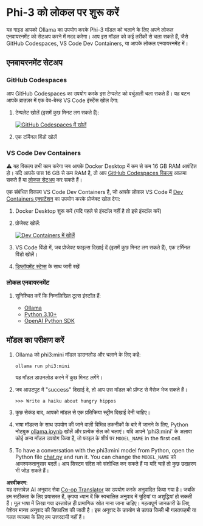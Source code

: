 <!--
CO_OP_TRANSLATOR_METADATA:
{
  "original_hash": "7e58d5075509bcb4a65bc8370bd21a8b",
  "translation_date": "2025-04-04T17:31:10+00:00",
  "source_file": "md\\01.Introduction\\01\\01.EnvironmentSetup.md",
  "language_code": "hi"
}
-->
# Phi-3 को लोकल पर शुरू करें

यह गाइड आपको Ollama का उपयोग करके Phi-3 मॉडल को चलाने के लिए अपने लोकल एनवायरनमेंट को सेटअप करने में मदद करेगा। आप इस मॉडल को कई तरीकों से चला सकते हैं, जैसे GitHub Codespaces, VS Code Dev Containers, या आपके लोकल एनवायरनमेंट में।

## एनवायरनमेंट सेटअप

### GitHub Codespaces

आप GitHub Codespaces का उपयोग करके इस टेम्पलेट को वर्चुअली चला सकते हैं। यह बटन आपके ब्राउज़र में एक वेब-बेस्ड VS Code इंस्टेंस खोल देगा:

1. टेम्पलेट खोलें (इसमें कुछ मिनट लग सकते हैं):

    [![GitHub Codespaces में खोलें](https://github.com/codespaces/badge.svg)](https://codespaces.new/microsoft/phi-3cookbook)

2. एक टर्मिनल विंडो खोलें

### VS Code Dev Containers

⚠️ यह विकल्प तभी काम करेगा जब आपके Docker Desktop में कम से कम 16 GB RAM आवंटित हो। यदि आपके पास 16 GB से कम RAM है, तो आप [GitHub Codespaces विकल्प](../../../../../md/01.Introduction/01) आज़मा सकते हैं या [लोकल सेटअप](../../../../../md/01.Introduction/01) कर सकते हैं।

एक संबंधित विकल्प VS Code Dev Containers है, जो आपके लोकल VS Code में [Dev Containers एक्सटेंशन](https://marketplace.visualstudio.com/items?itemName=ms-vscode-remote.remote-containers) का उपयोग करके प्रोजेक्ट खोल देगा:

1. Docker Desktop शुरू करें (यदि पहले से इंस्टॉल नहीं है तो इसे इंस्टॉल करें)
2. प्रोजेक्ट खोलें:

    [![Dev Containers में खोलें](https://img.shields.io/static/v1?style=for-the-badge&label=Dev%20Containers&message=Open&color=blue&logo=visualstudiocode)](https://vscode.dev/redirect?url=vscode://ms-vscode-remote.remote-containers/cloneInVolume?url=https://github.com/microsoft/phi-3cookbook)

3. VS Code विंडो में, जब प्रोजेक्ट फाइल्स दिखाई दें (इसमें कुछ मिनट लग सकते हैं), एक टर्मिनल विंडो खोलें।
4. [डिप्लॉयमेंट स्टेप्स](../../../../../md/01.Introduction/01) के साथ जारी रखें

### लोकल एनवायरनमेंट

1. सुनिश्चित करें कि निम्नलिखित टूल्स इंस्टॉल हैं:

    * [Ollama](https://ollama.com/)
    * [Python 3.10+](https://www.python.org/downloads/)
    * [OpenAI Python SDK](https://pypi.org/project/openai/)

## मॉडल का परीक्षण करें

1. Ollama को phi3:mini मॉडल डाउनलोड और चलाने के लिए कहें:

    ```shell
    ollama run phi3:mini
    ```

    यह मॉडल डाउनलोड करने में कुछ मिनट लगेंगे।

2. जब आउटपुट में "success" दिखाई दे, तो आप उस मॉडल को प्रॉम्प्ट से मैसेज भेज सकते हैं।

    ```shell
    >>> Write a haiku about hungry hippos
    ```

3. कुछ सेकंड बाद, आपको मॉडल से एक प्रतिक्रिया स्ट्रीम दिखाई देनी चाहिए।

4. भाषा मॉडल्स के साथ उपयोग की जाने वाली विभिन्न तकनीकों के बारे में जानने के लिए, Python नोटबुक [ollama.ipynb](../../../../../code/01.Introduce/ollama.ipynb) खोलें और प्रत्येक सेल को चलाएं। यदि आपने 'phi3:mini' के अलावा कोई अन्य मॉडल उपयोग किया है, तो फाइल के शीर्ष पर `MODEL_NAME` in the first cell.

5. To have a conversation with the phi3:mini model from Python, open the Python file [chat.py](../../../../../code/01.Introduce/chat.py) and run it. You can change the `MODEL_NAME` को आवश्यकतानुसार बदलें। आप सिस्टम संदेश को संशोधित कर सकते हैं या यदि चाहें तो कुछ उदाहरण भी जोड़ सकते हैं।

**अस्वीकरण**:  
यह दस्तावेज़ AI अनुवाद सेवा [Co-op Translator](https://github.com/Azure/co-op-translator) का उपयोग करके अनुवादित किया गया है। जबकि हम सटीकता के लिए प्रयासरत हैं, कृपया ध्यान दें कि स्वचालित अनुवाद में त्रुटियां या अशुद्धियां हो सकती हैं। मूल भाषा में लिखा गया दस्तावेज़ ही प्रामाणिक स्रोत माना जाना चाहिए। महत्वपूर्ण जानकारी के लिए, पेशेवर मानव अनुवाद की सिफारिश की जाती है। इस अनुवाद के उपयोग से उत्पन्न किसी भी गलतफहमी या गलत व्याख्या के लिए हम उत्तरदायी नहीं हैं।